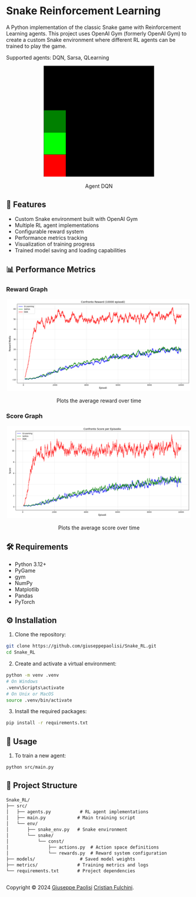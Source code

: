 # Snake Reinforcement Learning

A Python implementation of the classic Snake game with Reinforcement Learning agents. This project uses OpenAI Gym (formerly OpenAI Gym) to create a custom Snake environment where different RL agents can be trained to play the game.

Supported agents: DQN, Sarsa, QLearning

<div align="center">
  <img src="immage\DQN_game.gif" width="300" alt="Demo">
  <p>Agent DQN</p>
</div>

## 🚀 Features

- Custom Snake environment built with OpenAI Gym
- Multiple RL agent implementations
- Configurable reward system
- Performance metrics tracking
- Visualization of training progress
- Trained model saving and loading capabilities

## 📊 Performance Metrics


### Reward Graph

<div align="center">
  <img src="immage\reward.png" width="500" alt="Demo">
  <p>Plots the average reward over time</p>
</div>

### Score Graph

<div align="center">
    <img src="immage\score.png" width="500" alt="Demo">
    <p>Plots the average score over time</p>
</div>

## 🛠️ Requirements

- Python 3.12+
- PyGame
- gym
- NumPy
- Matplotlib
- Pandas
- PyTorch

## ⚙️ Installation

1. Clone the repository:
```bash
git clone https://github.com/giuseppepaolisi/Snake_RL.git
cd Snake_RL
```

2. Create and activate a virtual environment:
```bash
python -m venv .venv
# On Windows
.venv\Scripts\activate
# On Unix or MacOS
source .venv/bin/activate
```

3. Install the required packages:
```bash
pip install -r requirements.txt
```

## 🎯 Usage

1. To train a new agent:
```bash
python src/main.py
```

## 📁 Project Structure

```
Snake_RL/
├── src/
│   ├── agents.py           # RL agent implementations
│   ├── main.py            # Main training script
│   └── env/
│       ├── snake_env.py   # Snake environment
│       └── snake/
│           └── const/
│               ├── actions.py  # Action space definitions
│               └── rewards.py  # Reward system configuration
├── models/                 # Saved model weights
├── metrics/               # Training metrics and logs
└── requirements.txt       # Project dependencies
```

##
Copyright © 2024
[Giuseppe Paolisi](https://github.com/giuseppepaolisi)
[Cristian Fulchini](https://github.com/cris83040).
